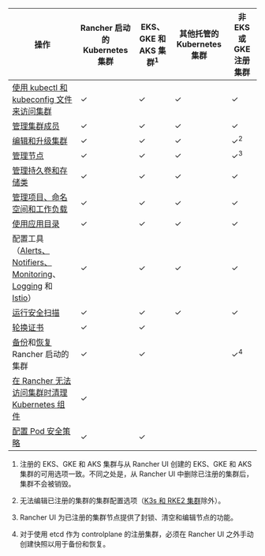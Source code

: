 | 操作 | Rancher 启动的 Kubernetes 集群 | EKS、GKE 和 AKS 集群<sup>1</sup> | 其他托管的 Kubernetes 集群 | 非 EKS 或 GKE 注册集群 |
| --- | --- | ---| ---|----|
| [使用 kubectl 和 kubeconfig 文件来访问集群](../how-to-guides/new-user-guides/manage-clusters/access-clusters/use-kubectl-and-kubeconfig.md) | ✓ | ✓ | ✓ | ✓ |
| [管理集群成员](../how-to-guides/new-user-guides/manage-clusters/access-clusters/add-users-to-clusters.md) | ✓ | ✓ | ✓ | ✓ |
| [编辑和升级集群](../pages-for-subheaders/cluster-configuration.md) | ✓ | ✓ | ✓ | ✓<sup>2</sup> |
| [管理节点](../how-to-guides/new-user-guides/manage-clusters/nodes-and-node-pools.md) | ✓ | ✓ | ✓ | ✓<sup>3</sup> |
| [管理持久卷和存储类](../pages-for-subheaders/create-kubernetes-persistent-storage.md) | ✓ | ✓ | ✓ | ✓ |
| [管理项目、命名空间和工作负载](../how-to-guides/new-user-guides/manage-clusters/projects-and-namespaces.md) | ✓ | ✓ | ✓ | ✓ |
| [使用应用目录](../pages-for-subheaders/helm-charts-in-rancher.md) | ✓ | ✓ | ✓ | ✓ |
| 配置工具（[Alerts、Notifiers、Monitoring](../pages-for-subheaders/monitoring-and-alerting.md)、[Logging](../pages-for-subheaders/logging.md) 和 [Istio](../pages-for-subheaders/istio.md)） | ✓ | ✓ | ✓ | ✓ |
| [运行安全扫描](../pages-for-subheaders/cis-scan-guides.md) | ✓ | ✓ | ✓ | ✓ |
| [轮换证书](../how-to-guides/new-user-guides/manage-clusters/rotate-certificates.md) | ✓ | ✓ |  | |
| [备份](../how-to-guides/new-user-guides/backup-restore-and-disaster-recovery/back-up-rancher-launched-kubernetes-clusters.md)和[恢复](../how-to-guides/new-user-guides/backup-restore-and-disaster-recovery/restore-rancher-launched-kubernetes-clusters-from-backup.md) Rancher 启动的集群 | ✓ | ✓ |  | ✓<sup>4</sup> |
| [在 Rancher 无法访问集群时清理 Kubernetes 组件](../how-to-guides/new-user-guides/manage-clusters/clean-cluster-nodes.md) | ✓ | | | |
| [配置 Pod 安全策略](../how-to-guides/new-user-guides/manage-clusters/add-a-pod-security-policy.md) | ✓ | ✓ |   |

1. 注册的 EKS、GKE 和 AKS 集群与从 Rancher UI 创建的 EKS、GKE 和 AKS 集群的可用选项一致。不同之处是，从 Rancher UI 中删除已注册的集群后，集群不会被销毁。

2. 无法编辑已注册的集群的集群配置选项（[K3s 和 RKE2 集群](../how-to-guides/new-user-guides/kubernetes-clusters-in-rancher-setup/register-existing-clusters.md)除外）。

3. Rancher UI 为已注册的集群节点提供了封锁、清空和编辑节点的功能。

4. 对于使用 etcd 作为 controlplane 的注册集群，必须在 Rancher UI 之外手动创建快照以用于备份和恢复。
